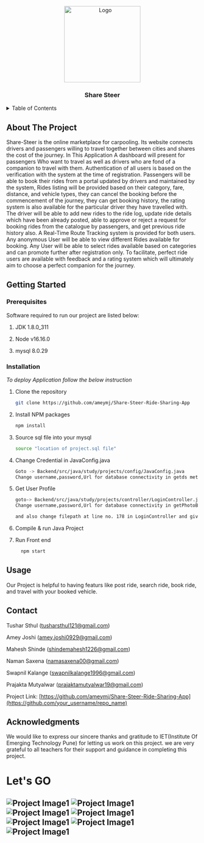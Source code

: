 
<!-- PROJECT LOGO -->
<br />
<div align="center">
    <img src="Images/logos.png" alt="Logo" width="200" height="200">
  </a>

  <h3 align="center">Share Steer</h3>
</div>



<!-- TABLE OF CONTENTS -->
<details>
  <summary>Table of Contents</summary>
  <ol>
    <li>
      <a href="#about-the-project">About The Project</a>
    </li>
    <li>
      <a href="#getting-started">Getting Started</a>
      <ul>
        <li><a href="#prerequisites">Prerequisites</a></li>
        <li><a href="#installation">Installation</a></li>
      </ul>
    </li>
    <li><a href="#usage">Usage</a></li>
    <li><a href="#contact">Contact</a></li>
    <li><a href="#acknowledgments">Acknowledgments</a></li>
  </ol>
</details>



<!-- ABOUT THE PROJECT -->
## About The Project
Share-Steer is the online marketplace for carpooling. 
Its website connects drivers and passengers willing to travel together between cities and shares the cost of the journey. 
In This Application A dashboard will present for passengers Who want to travel as well as drivers who are fond of a companion to travel with them. 
Authentication of all users is based on the verification with the system at the time of registration. 
Passengers will be able to book their rides from a portal updated by drivers and maintained by the system, Rides listing will be provided based on their category, fare, distance, and vehicle types, they can cancel the booking before the commencement of the journey, they can get booking history, the rating system is also available for the particular driver they have travelled with. 
The driver will be able to add new rides to the ride log, update ride details which have been already posted, able to approve or reject a request for booking rides from the catalogue by passengers, and get previous ride history also.
A Real-Time Route Tracking system is provided for both users.  
Any anonymous User will be able to view different Rides available for booking. Any User will be able to select rides available based on categories and can promote further after registration only. 
To facilitate, perfect ride users are available with feedback and a rating system which will ultimately aim to choose a perfect companion for the journey.





<!-- GETTING STARTED -->
## Getting Started


### Prerequisites

Software required to run our project are listed below:

1. JDK 1.8.0_311

2. Node v16.16.0

3. mysql 8.0.29

### Installation

_To deploy Application follow the below instruction_

1. Clone the repository
   ```sh
   git clone https://github.com/ameymj/Share-Steer-Ride-Sharing-App
   ```
2. Install NPM packages
   ```sh
   npm install
   ```

3. Source sql file into your mysql
   ```sh
   source "location of project.sql file"
   ```
4. Change Credential in JavaConfig.java
   ```sh
   Goto -> Backend/src/java/study/projects/config/JavaConfig.java
   Change username,password,Url for database connectivity in getds method
   ```
5. Get User Profile 
   ```sh
   goto-> Backend/src/java/study/projects/controller/LoginController.java
   Change username,password,Url for database connectivity in getPhotoById method

   and also change filepath at line no. 178 in LoginController and give path of your directory of FrontEnd\\src\\pages\\Profile\\images\\user.jpg 
   ```
6. Compile  & run Java Project
7. Run Front end
   ```sh
     npm start
   ```
  





<!-- USAGE EXAMPLES -->
## Usage

Our Project is helpful to having featurs like 
post ride,
search ride,
book ride, 
and travel with your booked vehicle.






<!-- CONTACT -->
## Contact

Tushar Sthul (tusharsthul121@gmail.com)

Amey Joshi (amey.joshi0929@gmail.com)

Mahesh Shinde (shindemahesh1226@gmail.com)

Naman Saxena (namasaxena00@gmail.com)

Swapnil Kalange (swapnilkalange1996@gmail.com)

Prajakta Mutyalwar (prajaktamutyalwar19@gmail.com)

Project Link: [https://github.com/ameymj/Share-Steer-Ride-Sharing-App](https://github.com/your_username/repo_name)





<!-- ACKNOWLEDGMENTS -->
## Acknowledgments

We would like to express our sincere thanks and gratitude to IET(Institute Of Emerging Technology Pune) for letting us work on this project. we are very grateful to all teachers for their support and guidance in completing this project.


# Let's GO

![Project Image1](Images/LoginPage.png)
![Project Image1](Images/Register.Page.png)
![Project Image1](Images/SearchRide.png)
![Project Image1](Images/PostRide.png)
![Project Image1](Images/BookRide.png)
![Project Image1](Images/AboutPage.png)
![Project Image1](Images/Testimonial.png)
---